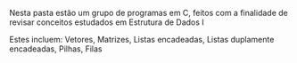 Nesta pasta estão um grupo de programas em C, feitos com a finalidade de revisar conceitos estudados em Estrutura de Dados I

Estes incluem:
Vetores,
Matrizes,
Listas encadeadas,
Listas duplamente encadeadas,
Pilhas,
Filas
